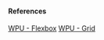 #### References

[WPU - Flexbox](https://www.youtube.com/playlist?list=PLFIM0718LjIU1lWlM34j6E9fMlrrSGZ1k)
[WPU - Grid](https://www.youtube.com/playlist?list=PLFIM0718LjIXmbwX0dEsoRVX-PC16vmuw)
